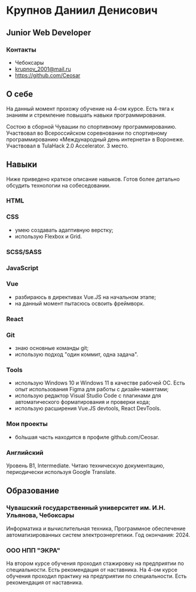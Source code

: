 # Крупнов Даниил Денисович
## Junior Web Developer

### Контакты
- Чебоксары
- krupnov_2001@mail.ru
- https://github.com/Ceosar

## О себе
На данный момент прохожу обучение на 4-ом курсе.
Есть тяга к знаниям и стремление повышать навыки программирования.

Состою в сборной Чувашии по спортивному программированию.
Участвовал во Всероссийском соревновании по спортивному программированию «Международный день интернета» в Воронеже.
Участвовал в TulaHack 2.0 Accelerator. 3 место.

## Навыки
Ниже приведено краткое описание навыков. Готов более детально обсудить технологии на собеседовании.

### HTML

### CSS
- умею создавать адаптивную верстку;
- использую Flexbox и Grid.

### SCSS/SASS

### JavaScript 

### Vue
- разбираюсь в директивах Vue.JS на начальном этапе;
- на данный момент пытасюсь освоить фреймворк.

### React

### Git
- знаю основные команды git;
- использую подход "один коммит, одна задача".

### Tools
- использую Windows 10 и Windows 11 в качестве рабочей ОС. Есть опыт использования Figma для работы с дизайн-макетами;
- использую редактор Visual Studio Code с плагинами для автоматического форматирования и проверки кода;
- использую расширения Vue.JS devtools, React DevTools.

### Мои проекты
- бо́льшая часть находится в профиле github.com/Ceosar.

### Английский
Уровень B1, Intermediate. Читаю техническую документацию, периодически используя Google Translate.

## Образование

### Чувашский государственный университет им. И.Н. Ульянова, Чебоксары
Информатика и вычислительная техника, Программное обеспечение автоматизированных систем электроэнергетики.
Год окончания: 2024.

### ООО НПП "ЭКРА"
На втором курсе обучения проходил стажировку на предприятии по специальности. Есть рекомендация от наставника.
На 4-ом курсе обучения проходил практику на предприятии по специальности. Есть рекомендация от наставника.
